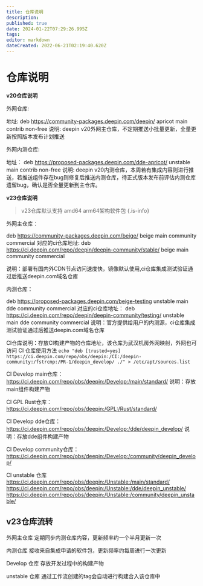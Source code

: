 ```yaml
---
title: 仓库说明
description: 
published: true
date: 2024-01-22T07:29:26.995Z
tags: 
editor: markdown
dateCreated: 2022-06-21T02:19:40.620Z
---
```


# 仓库说明
**v20仓库说明**

外网仓库:

地址: deb https://community-packages.deepin.com/deepin/ apricot main contrib non-free 
说明: deepin v20外网主仓库，不定期推送小批量更新，全量更新按照版本发布计划推送

外网内测仓库:

地址： deb https://proposed-packages.deepin.com/dde-apricot/ unstable main contrib non-free
说明:  deepin v20内测仓库，本周若有集成内容则进行推送，若推送组件存在bug则修复后推送内测仓库，待正式版本发布前评估内测仓库遗留bug，确认是否全量更新到主仓库。

**v23仓库说明**
> v23仓库默认支持 amd64 arm64架构软件包
{.is-info}

外网主仓库：

deb https://community-packages.deepin.com/beige/ beige main community commercial
对应的ci仓库地址: 
deb https://ci.deepin.com/repo/deepin/deepin-community/stable/ beige main community commercial

说明：部署有国内外CDN节点访问速度快，镜像默认使用,ci仓库集成测试验证通过后推送deepin.com域名仓库

内测仓库：

deb https://proposed-packages.deepin.com/beige-testing unstable main dde community commercial
对应的ci仓库地址：
deb https://ci.deepin.com/repo/deepin/deepin-community/testing/ unstable main dde community commercial 
说明：官方提供给用户的内测源，ci仓库集成测试验证通过后推送deepin.com域名仓库

CI仓库说明：存放CI构建产物的仓库地址，该仓库为武汉机房外网映射，外网也可访问
CI 仓库使用方法 
`echo "deb [trusted=yes] https://ci.deepin.com/repo/obs/deepin:/CI:/deepin-community:/fstrcmp:/PR-1/deepin_develop/ ./" > /etc/apt/sources.list`



CI Develop main仓库：
https://ci.deepin.com/repo/obs/deepin:/Develop:/main/standard/ 
说明：存放main组件构建产物

CI GPL Rust仓库：
https://ci.deepin.com/repo/obs/deepin:/GPL:/Rust/standard/

CI Develop dde仓库：
https://ci.deepin.com/repo/obs/deepin:/Develop:/dde/deepin_develop/
说明：存放dde组件构建产物

CI Develop community仓库：
https://ci.deepin.com/repo/obs/deepin:/Develop:/community/deepin_develop/

CI unstable 仓库
https://ci.deepin.com/repo/obs/deepin:/Unstable:/main/standard/
https://ci.deepin.com/repo/obs/deepin:/Unstable:/dde/deepin_unstable/
https://ci.deepin.com/repo/obs/deepin:/Unstable:/community/deepin_unstable/

## v23仓库流转

外网主仓库
定期同步内测仓库内容，更新频率约一个半月更新一次

内测仓库
接收来自集成申请的软件包，更新频率约每周进行一次更新

Develop  仓库
存放开发过程中的构建产物

unstable 仓库
通过工作流创建的tag会自动进行构建合入该仓库中

